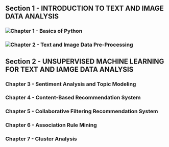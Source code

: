 ## Section 1 - INTRODUCTION TO TEXT AND IMAGE DATA ANALYSIS

###  ![Chapter 1 - Basics of Python](https://github.com/prodip1023/Machine_Learning_for_Text_And_Image_Data_Analysis/tree/main/Section-1_introduction_to_text_image_data_analysis/Basics_of_Python)

### ![Chapter 2 - Text and Image Data Pre-Processing](https://github.com/prodip1023/Machine_Learning_for_Text_And_Image_Data_Analysis/tree/main/Section-1_introduction_to_text_image_data_analysis/Text_And_Image_Pre-Processing)

## Section 2 - UNSUPERVISED MACHINE LEARNING FOR TEXT AND IAMGE DATA ANALYSIS

### Chapter 3 - Sentiment Analysis and Topic Modeling
### Chapter 4 - Content-Based Recommendation System
### Chapter 5 - Collaborative Filtering Recommendation System
### Chapter 6 - Association Rule Mining
### Chapter 7 - Cluster Analysis
